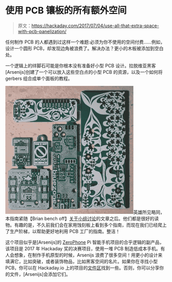 # 使用 PCB 镶板的所有额外空间

> 原文：<https://hackaday.com/2017/07/04/use-all-that-extra-space-with-pcb-panelization/>

任何制作 PCB 的人都遇到过这样一个难题:必须为你不使用的空间付费……例如，设计一个圆形 PCB，却发现边角被浪费了。解决办法？更小的木板被添加到空白处。

一个逻辑上的绊脚石可能是你根本没有准备好小型 PCB 设计。拉脱维亚黑客[Arsenijs]创建了一个可以放入这些空白点的小型 PCB 的资源，以及一个如何将 gerbers 组合成单个面板的教程。

![](img/154fffc42970cef91d6f4f7fe5f6d379.png)英雄所见略同，本指南紧随【Brian bench off】[关于小组讨论](http://hackaday.com/2017/06/21/panelizing-boards-the-easy-way/)的文章之后。他们都是很好的读物。有趣的是，不久前我们会在家用蚀刻板上看到多个指南，而现在我们已经爬上了生产阶梯，以帮助更好地利用 PCB 工厂的指南。整洁！

这个项目似乎是[Arsenijs]的 [ZeroPhone](http://hackaday.com/2017/01/18/zerophone-gives-smartphones-the-raspberry-pi/) Pi 智能手机项目的合乎逻辑的副产品，该项目是 2017 年 Hackaday 奖的决赛项目，使用一堆 PCB 制造低成本手机。有人会想象，在制作手机原型的时候，Arsenijs 浪费了很多空间！用更小的设计来填满它，比如突破，或者装饰物品，比如黑客空间的名片。如果你在寻找小型 PCB，你可以在 Hackaday.io 上的项目的[文件区](https://hackaday.io/project/19202/files)找到一些。否则，你可以分享你的文件，[Arsenijs]会添加它们。